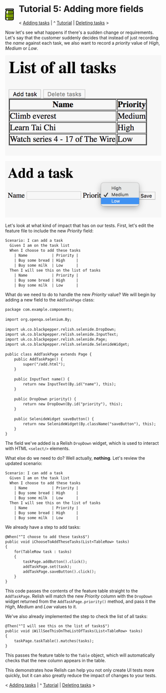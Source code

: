 <img style="float: left; margin-right: 16px;" src="../images/Relish.png" width="28" height="38">

<h1 style="margin-top: -16px">Tutorial 5: Adding more fields</h1>

&lt; [Adding tasks](./tutorial-4.html) | ^ [Tutorial](./tutorial.html) | [Deleting tasks](./tutorial-6.html) &gt;

Now let's see what happens if there's a sudden change or requirements. Let's say that the customer suddenly decides that instead of just recording the *name* against each task, we also want to record a *priority* value of *High*, *Medium* or *Low*.

![img](../images/tasks-with-priorities.png)

![img](../images/add-with-priority.png)

Let's look at what kind of impact that has on our tests. First, let's edit the feature file to include the new *Priority* field:

    Scenario: I can add a task
      Given I am on the task list
      When I choose to add these tasks
        | Name           | Priority |
        | Buy some bread | High     |
        | Buy some milk  | Low      |
      Then I will see this on the list of tasks
        | Name           | Priority |
        | Buy some bread | High     |
        | Buy some milk  | Low      |

What do we need to do to handle the new *Priority* value? We will begin by adding a new field to the `AddTaskPage` class:

    package com.example.components;

    import org.openqa.selenium.By;
    
    import uk.co.blackpepper.relish.selenide.DropDown;
    import uk.co.blackpepper.relish.selenide.InputText;
    import uk.co.blackpepper.relish.selenide.Page;
    import uk.co.blackpepper.relish.selenide.SelenideWidget;
    
    public class AddTaskPage extends Page {
        public AddTaskPage() {
            super("/add.html");
        }
    
        public InputText name() {
            return new InputText(By.id("name"), this);
        }
    
        public DropDown priority() {
            return new DropDown(By.id("priority"), this);
        }
    
        public SelenideWidget saveButton() {
            return new SelenideWidget(By.className("saveButton"), this);
        }
    }

The field we've added is a Relish `DropDown` widget, which is used to interact with HTML `<select/>` elements.

What else do we need to do? Well actually, **nothing**. Let's review the updated scenario:

    Scenario: I can add a task
      Given I am on the task list
      When I choose to add these tasks
        | Name           | Priority |
        | Buy some bread | High     |
        | Buy some milk  | Low      |
      Then I will see this on the list of tasks
        | Name           | Priority |
        | Buy some bread | High     |
        | Buy some milk  | Low      |

We already have a step to add tasks:

    @When("^I choose to add these tasks$")
    public void iChooseToAddTheseTasks(List<TableRow> tasks)
    {
        for(TableRow task : tasks)
        {
            taskPage.addButton().click();
            addTaskPage.set(task);
            addTaskPage.saveButton().click();
        }
    }

This code passes the contents of the feature table straight to the `AddTaskPage`. Relish will match the new *Priority* column with the `DropDown` widget returned from the `AddTaskPage.priority()` method, and pass it the *High*, *Medium* and *Low* values to it.

We've also already implemented the step to check the list of all tasks:

    @Then("^I will see this on the list of tasks$")
    public void iWillSeeThisOnTheListOfTasks(List<TableRow> tasks)
    {
        taskPage.taskTable().matches(tasks);
    }

This passes the feature table to the `Table` object, which will automatically checks that the new column appears in the table.

This demonstrates how Relish can help you not only create UI tests more quickly, but it can also greatly reduce the impact of changes to your tests.

&lt; [Adding tasks](./tutorial-4.html) | ^ [Tutorial](./tutorial.html) | [Deleting tasks](./tutorial-6.html) &gt;

